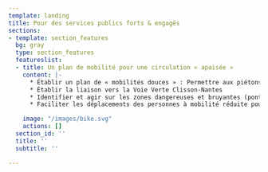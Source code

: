 ```yaml
---
template: landing
title: Pour des services publics forts & engagés
sections:
- template: section_features
  bg: gray
  type: section_features
  featureslist:
  - title: Un plan de mobilité pour une circulation « apaisée »
    content: |-
      * Établir un plan de « mobilités douces » : Permettre aux piétons et aux vélos de se déplacer en sécurité dans le centre-bourg mais aussi dans les jonctions avec les villages et communes alentours (Clisson Gare ou Collèges, Lycée Cugand...)
      * Établir la liaison vers la Voie Verte Clisson-Nantes
      * Identifier et agir sur les zones dangereuses et bruyantes (pont de Cugand, intersections…)
      * Faciliter les déplacements des personnes à mobilité réduite pour leur donner accès à l’ensemble des espaces publics (aménagement des trottoirs, espaces pour se reposer…)

    image: "/images/bike.svg"
    actions: []
  section_id: ''
  title: ''
  subtitle: ''

---
```

